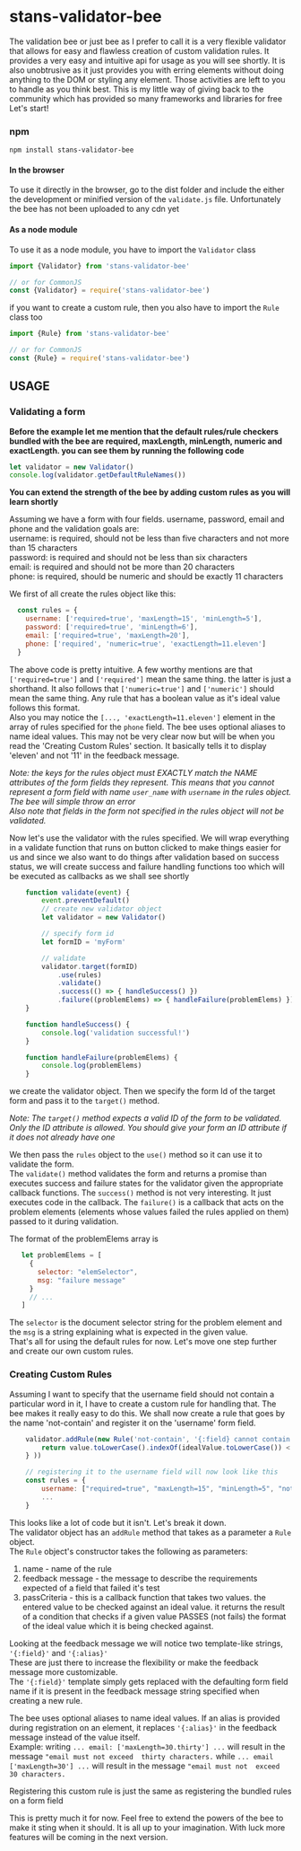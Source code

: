 # stans-validator-bee
The validation bee or just bee as I prefer to call it is a very flexible validator that allows for easy and flawless creation of custom 
validation rules. It provides a very easy and intuitive api for usage as you will see shortly. It is also unobtrusive as it just
provides you with erring elements without doing anything to the DOM or styling any element. Those activities are left to you to 
handle as you think best. This is my little way of giving back to the community which has provided so many frameworks and libraries
for free<br>
Let's start!


### npm
`npm install stans-validator-bee` <br>

#### In the browser
To use it directly in the browser, go to the dist folder and include the either the development 
or minified version of the `validate.js` file. Unfortunately the bee has not been uploaded to any
cdn yet<br>


#### As a node module
To use it as a node module, you have to import the `Validator` class

```javascript
import {Validator} from 'stans-validator-bee'

// or for CommonJS
const {Validator} = require('stans-validator-bee')
```
if you want to create a custom rule, then you also have to import the `Rule` class too

```javascript
import {Rule} from 'stans-validator-bee'

// or for CommonJS
const {Rule} = require('stans-validator-bee')
```

## USAGE
### Validating a form
**Before the example let me mention that the default rules/rule checkers bundled with the bee are
required, maxLength, minLength, numeric and exactLength. you can see them by running the following 
code**

```javascript
let validator = new Validator()
console.log(validator.getDefaultRuleNames())
```
**You can extend the strength of the bee by adding custom rules as you will learn shortly**

Assuming we have a form with four fields. username, password, email and phone and the validation goals are: <br>
username: is required, should not be less than five characters and not more than 15 characters<br>
password: is required and should not be less than six characters<br>
email: is required and should not be more than 20 characters<br>
phone: is required, should be numeric and should be exactly 11 characters <br>

We first of all create the rules object like this:

```javascript
  const rules = {
    username: ['required=true', 'maxLength=15', 'minLength=5'],
    password: ['required=true', 'minLength=6'],
    email: ['required=true', 'maxLength=20'],
    phone: ['required', 'numeric=true', 'exactLength=11.eleven']
  }
```

The above code is pretty intuitive. A few worthy mentions are that `['required=true']` and `['required']`
mean the same thing. the latter is just a shorthand. It also follows that `['numeric=true']` and `['numeric']`
should mean the same thing. Any rule that has a boolean value as it's ideal value follows this format.<br>
Also you may notice the `[..., 'exactLength=11.eleven']` element in the array of rules specified for the `phone`
field. The bee uses optional aliases to name ideal values. This may not be very clear now but will be when you read the
'Creating Custom Rules' section. It basically tells it to display 'eleven' and not '11' in the feedback message.


_Note: the keys for the rules object must EXACTLY match the NAME attributes of the form fields they represent.
This means that you cannot represent a form field with name `user_name` with `username` in the rules object.
The bee will simple throw an error <br>
Also note that fields in the form not specified in the rules object will not be validated._
    
Now let's use the validator with the rules specified. We will wrap everything in a validate function that runs on
button clicked to make things easier for us and since we also want to do things after validation based on success 
status, we will create success and failure handling functions too which will be executed as callbacks as we shall 
see shortly

```javascript
    function validate(event) {
        event.preventDefault()
        // create new validator object
        let validator = new Validator()

        // specify form id
        let formID = 'myForm'

        // validate
        validator.target(formID)
            .use(rules)
            .validate()
            .success(() => { handleSuccess() })
            .failure((problemElems) => { handleFailure(problemElems) })
    }

    function handleSuccess() {
        console.log('validation successful!')
    }

    function handleFailure(problemElems) {
        console.log(problemElems)
    }
```
we create the validator object. Then we specify the form Id of the target form and pass it to the 
`target()` method.

_Note: The `target()` method expects a valid ID of the form to be validated. Only the ID attribute
is allowed. You should give your form an ID attribute if it does not already have one_

We then pass the `rules` object to the `use()` method so it can use it to validate the
form.<br>
The `validate()` method validates the form and returns a promise than executes success and failure 
states for the validator given the appropriate callback functions. The `success()` method is not
very interesting. It just executes code in the callback. The `failure()` is a callback that acts 
on the problem elements (elements whose values failed the rules applied on them) passed to it during validation.<br>

The format of the problemElems array is

```javascript
   let problemElems = [
     {
       selector: "elemSelector",
       msg: "failure message"
     }
     // ...
   ]
```

The `selector` is the document selector string for the problem element and the `msg` is a 
string explaining what is expected in the given value.<br>
That's all for using the default rules for now. Let's move one step further and create our own custom rules.<br>


### Creating Custom Rules
Assuming I want to specify that the username field should not contain a particular word in it, I have to create 
a custom rule for handling that. The bee makes it really easy to do this. We shall now create a rule that goes 
by the name 'not-contain' and register it on the 'username' form field.

```javascript
    validator.addRule(new Rule('not-contain', '{:field} cannot contain the word `{:alias}`', (value, idealValue) => {
        return value.toLowerCase().indexOf(idealValue.toLowerCase()) < 0
    } ))

    // registering it to the username field will now look like this
    const rules = {
        username: ["required=true", "maxLength=15", "minLength=5", "not-contain=badword"],
        ...
    }
```

This looks like a lot of code but it isn't. Let's break it down.<br>
The validator object has an `addRule` method that takes as a parameter a `Rule` object.<br>
The `Rule` object's constructor takes the following as parameters:<br>
1. name - name of the rule <br>
2. feedback message - the message to describe the requirements expected of a field that failed it's test <br>
3. passCriteria - this is a callback function that takes two values. the entered value to be checked against an
ideal value. it returns the result of a condition that checks if a given value PASSES (not fails) the format
of the ideal value which it is being checked against.<br>

Looking at the feedback message we will notice two template-like strings, `'{:field}'` and `'{:alias}'`<br>
These are just there to increase the flexibility or make the feedback message more customizable.<br>
The `'{:field}'` template simply gets replaced with the defaulting form field name if it is present in the
feedback message string specified when creating a new rule.<br>

The bee uses optional aliases to name ideal values. If an alias is provided during registration on an element,
it replaces `'{:alias}'` in the feedback message instead of the value itself.<br>
Example: writing `... email: ['maxLength=30.thirty'] ...` will result in the message `"email must not exceed 
thirty characters.` while `... email ['maxLength=30'] ...` will result in the message `"email must not 
exceed 30 characters.`<br>

Registering this custom rule is just the same as registering the bundled rules on a form field


This is pretty much it for now. Feel free to extend the powers of the bee to make it sting when it should.
It is all up to your imagination. With luck more features will be coming in the next version.
